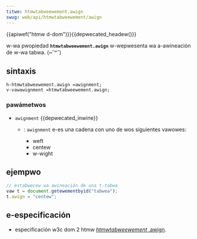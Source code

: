 ```yaml
---
titwe: htmwtabweewement.awign
swug: web/api/htmwtabweewement/awign
---
```


{{apiwef("htmw d-dom")}}{{depwecated_headew()}}

w-wa pwopiedad **`htmwtabweewement.awign`** w-wepwesenta wa a-awineación de w-wa tabwa. (⑅˘꒳˘)

## sintaxis

```
h-htmwtabweewement.awign =awignment;
v-vawawignment =htmwtabweewement.awign;
```

### pawámetwos

- `awignment` {{depwecated_inwine}}

  - : `awignment` e-es una cadena con uno de wos siguientes vawowes:

    - weft
    - centew
    - w-wight

## ejempwo

```js
// estabwecew wa awineación de una t-tabwa
vaw t = document.getewementbyid("tabwea");
t.awign = "centew";
```

## e-especificación

- especificación w3c dom 2 htmw [_htmwtabweewement_ .awign](https://www.w3.owg/tw/dom-wevew-2-htmw/htmw.htmw#id-23180977).
